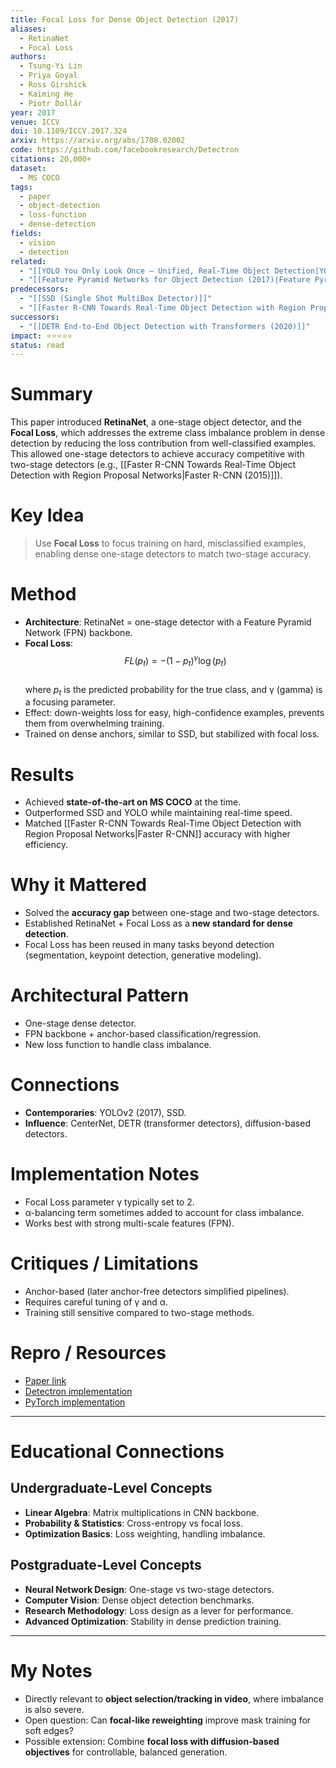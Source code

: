 ```yaml
---
title: Focal Loss for Dense Object Detection (2017)
aliases:
  - RetinaNet
  - Focal Loss
authors:
  - Tsung-Yi Lin
  - Priya Goyal
  - Ross Girshick
  - Kaiming He
  - Piotr Dollár
year: 2017
venue: ICCV
doi: 10.1109/ICCV.2017.324
arxiv: https://arxiv.org/abs/1708.02002
code: https://github.com/facebookresearch/Detectron
citations: 20,000+
dataset:
  - MS COCO
tags:
  - paper
  - object-detection
  - loss-function
  - dense-detection
fields:
  - vision
  - detection
related:
  - "[[YOLO You Only Look Once — Unified, Real-Time Object Detection|YOLO (2016)]]"
  - "[[Feature Pyramid Networks for Object Detection (2017)|Feature Pyramid Networks]]"
predecessors:
  - "[[SSD (Single Shot MultiBox Detector)]]"
  - "[[Faster R-CNN Towards Real-Time Object Detection with Region Proposal Networks|Faster R-CNN]]"
successors:
  - "[[DETR End-to-End Object Detection with Transformers (2020)]]"
impact: ⭐⭐⭐⭐⭐
status: read
---
```


# Summary
This paper introduced **RetinaNet**, a one-stage object detector, and the **Focal Loss**, which addresses the extreme class imbalance problem in dense detection by reducing the loss contribution from well-classified examples. This allowed one-stage detectors to achieve accuracy competitive with two-stage detectors (e.g., [[Faster R-CNN Towards Real-Time Object Detection with Region Proposal Networks|Faster R-CNN (2015)]]).

# Key Idea
> Use **Focal Loss** to focus training on hard, misclassified examples, enabling dense one-stage detectors to match two-stage accuracy.

# Method
- **Architecture**: RetinaNet = one-stage detector with a Feature Pyramid Network (FPN) backbone.  
- **Focal Loss**:  
  $$
  FL(p_t) = -(1-p_t)^\gamma \log(p_t)
 $$  
  where $p_t$ is the predicted probability for the true class, and γ (gamma) is a focusing parameter.  
- Effect: down-weights loss for easy, high-confidence examples, prevents them from overwhelming training.  
- Trained on dense anchors, similar to SSD, but stabilized with focal loss.  

# Results
- Achieved **state-of-the-art on MS COCO** at the time.  
- Outperformed SSD and YOLO while maintaining real-time speed.  
- Matched [[Faster R-CNN Towards Real-Time Object Detection with Region Proposal Networks|Faster R-CNN]] accuracy with higher efficiency.  

# Why it Mattered
- Solved the **accuracy gap** between one-stage and two-stage detectors.  
- Established RetinaNet + Focal Loss as a **new standard for dense detection**.  
- Focal Loss has been reused in many tasks beyond detection (segmentation, keypoint detection, generative modeling).  

# Architectural Pattern
- One-stage dense detector.  
- FPN backbone + anchor-based classification/regression.  
- New loss function to handle class imbalance.  

# Connections
- **Contemporaries**: YOLOv2 (2017), SSD.  
- **Influence**: CenterNet, DETR (transformer detectors), diffusion-based detectors.  

# Implementation Notes
- Focal Loss parameter γ typically set to 2.  
- α-balancing term sometimes added to account for class imbalance.  
- Works best with strong multi-scale features (FPN).  

# Critiques / Limitations
- Anchor-based (later anchor-free detectors simplified pipelines).  
- Requires careful tuning of γ and α.  
- Training still sensitive compared to two-stage methods.  

# Repro / Resources
- [Paper link](https://arxiv.org/abs/1708.02002)  
- [Detectron implementation](https://github.com/facebookresearch/Detectron)  
- [PyTorch implementation](https://github.com/yhenon/pytorch-retinanet)  

---

# Educational Connections

## Undergraduate-Level Concepts
- **Linear Algebra**: Matrix multiplications in CNN backbone.  
- **Probability & Statistics**: Cross-entropy vs focal loss.  
- **Optimization Basics**: Loss weighting, handling imbalance.  

## Postgraduate-Level Concepts
- **Neural Network Design**: One-stage vs two-stage detectors.  
- **Computer Vision**: Dense object detection benchmarks.  
- **Research Methodology**: Loss design as a lever for performance.  
- **Advanced Optimization**: Stability in dense prediction training.  

---

# My Notes
- Directly relevant to **object selection/tracking in video**, where imbalance is also severe.  
- Open question: Can **focal-like reweighting** improve mask training for soft edges?  
- Possible extension: Combine **focal loss with diffusion-based objectives** for controllable, balanced generation.  
